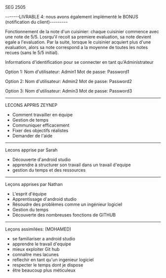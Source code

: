 SEG 2505 

-------LIVRABLE 4: nous avons également implémenté le BONUS (notification du client)---------

Fonctionnement de la note d'un cuisinier: chaque cuisinier commence avec une note de 5/5. Losrqu'il recoit sa premiere evaluation, sa note devient egale a l'evaluation. Par la suite, lorsque le cuisinier acquiert plus d'une evaluation, alors sa note correspond a la moyenne de toutes les notes recues (sans le 5/5 initial).

Informations d'identification pour se connecter en tant qu'Administrateur


Option 1:
Nom d'utilisateur: Admin1
Mot de passe: Password1

Option 2:
Nom d'utilisateur: Admin2
Mot de passe: Password2

Option 3:
Nom d'utilisateur: Admin3
Mot de passe: Password3

---------------------------------------------------------------------

LECONS APPRIS ZEYNEP
- Comment travailler en équipe
- Gestion de temps
- Communiquer efficacement
- Fixer des objectifs réalistes
- Demander de l'aide

--------------------------------------------------------------------
Lecons apprise par Sarah
- Découverte d'android studio
- apprendre à structurer son travail dans un travail d'equipe
- gestion du temps et des ressources 

---------------------------------------------------------------------
Leçons apprises par Nathan
- L'esprit d'équipe
- Apprentissage d'android studio
- Résoudre des problèmes comme un ingénieur logiciel
- Gestion du temps
- Découverte des nombreuses fonctions de GITHUB
---------------------------------------------------------------------
Leçons assimilées: (MOHAMED)
- se familiariser a android studio
- apprendre le travail d'equipe
- mieux exploiter Git hub 
- connaitre mes lacunes
- reflechir en tant qu'un ingenieur logiciel
- respecter le temps dont je dispose
- être beaucoup plus méticuleux

